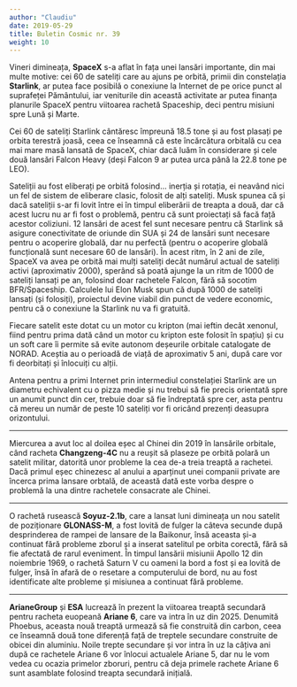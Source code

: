 ```yaml
---
author: "Claudiu"
date: 2019-05-29
title: Buletin Cosmic nr. 39
weight: 10
---
```


Vineri dimineața, **SpaceX** s-a aflat în fața unei lansări importante, din mai multe motive: cei 60 de sateliți care au ajuns pe orbită, primii din constelația **Starlink**, ar putea face posibilă o conexiune la Internet de pe orice punct al suprafeței Pământului, iar veniturile din această activitate ar putea finanța planurile SpaceX pentru viitoarea rachetă Spaceship, deci pentru misiuni spre Lună și Marte.

Cei 60 de sateliți Starlink cântăresc împreună 18.5 tone și au fost plasați pe orbita terestră joasă, ceea ce înseamnă că este încărcătura orbitală cu cea mai mare masă lansată de SpaceX, chiar dacă luăm în considerare și cele două lansări Falcon Heavy (deși Falcon 9 ar putea urca până la 22.8 tone pe LEO).

Sateliții au fost eliberați pe orbită folosind... inerția și rotația, ei neavând nici un fel de sistem de eliberare clasic, folosit de alți sateliți. Musk spunea că și dacă sateliții s-ar fi lovit între ei în timpul eliberării de treapta a două, dar că acest lucru nu ar fi fost o problemă, pentru că sunt proiectați să facă față acestor coliziuni.
12 lansări de acest fel sunt necesare pentru că Starlink să asigure conectivitate de oriunde din SUA și 24 de lansări sunt necesare pentru o acoperire globală, dar nu perfectă (pentru o acoperire globală funcțională sunt necesare 60 de lansări). În acest ritm, în 2 ani de zile, SpaceX va avea pe orbită mai mulți sateliți decât numărul actual de sateliți activi (aproximativ 2000), sperând să poată ajunge la un ritm de 1000 de sateliți lansați pe an, folosind doar rachetele Falcon, fără să socotim BFR/Spaceship. Calculele lui Elon Musk spun că după 1000 de sateliți lansați (și folosiți), proiectul devine viabil din punct de vedere economic, pentru că o conexiune la Starlink nu va fi gratuită.

Fiecare satelit este dotat cu un motor cu kripton (mai ieftin decât xenonul, fiind pentru prima dată când un motor cu kripton este folosit în spațiu) și cu un soft care îi permite să evite autonom deșeurile orbitale catalogate de NORAD. Aceștia au o perioadă de viață de aproximativ 5 ani, după care vor fi deorbitați și înlocuiți cu alții.

Antena pentru a primi Internet prin intermediul constelației Starlink are un diametru echivalent cu o pizza medie și nu trebui să fie precis orientată spre un anumit punct din cer, trebuie doar să fie îndreptată spre cer, asta pentru că mereu un număr de peste 10 sateliți vor fi oricând prezenți deasupra orizontului.

---

Miercurea a avut loc al doilea eșec al Chinei din 2019 în lansările orbitale, când racheta **Changzeng-4C** nu a reușit să plaseze pe orbită polară un satelit militar, datorită unor probleme la cea de-a treia treaptă a rachetei. Dacă primul eșec chinezesc al anului a aparținut unei companii private are încerca prima lansare orbtală, de această dată este vorba despre o problemă la una dintre rachetele consacrate ale Chinei.

---

O rachetă rusească **Soyuz-2.1b**, care a lansat luni dimineața un nou satelit de poziționare **GLONASS-M**, a fost lovită de fulger la câteva secunde după desprinderea de rampei de lansare de la Baikonur, însă aceasta și-a continuat fără probleme zborul și a inserat satelitul pe orbita corectă, fără să fie afectată de rarul eveniment. În timpul lansării misiunii Apollo 12 din noiembrie 1969, o rachetă Saturn V cu oameni la bord a fost și ea lovită de fulger, însă în afară de o resetare a computerului de bord, nu au fost identificate alte probleme și misiunea a continuat fără probleme.

---

**ArianeGroup** și **ESA** lucrează în prezent la viitoarea treaptă secundară pentru racheta euopeană **Ariane 6**, care va intra în uz din 2025. Denumită Phoebus, aceasta nouă treaptă urmează să fie construită din carbon, ceea ce înseamnă două tone diferență față de treptele secundare construite de obicei din aluminiu. Noile trepte secundare și vor intra în uz la câțiva ani după ce rachetele Ariane 6 vor înlocui actualele Ariane 5, dar nu le vom vedea cu ocazia primelor zboruri, pentru că deja primele rachete Ariane 6 sunt asamblate folosind treapta secundară inițială.